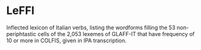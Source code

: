# LeFFI
Inflected lexicon of Italian verbs, listing the wordforms filling the 53 non-periphtastic cells of the 2,053 lexemes of GLAFF-IT that have frequency of 10 or more in COLFIS, given in IPA transcription.
